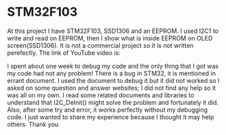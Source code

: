 # STM32F103
At this project I have STM32F103, SSD1306 and an EEPROM. I  used I2C1 to write and read on EEPROM, then I show what is inside EEPROM on OLED screen(SSD1306).
It is not a commercial project so it is not written perefectly.
The link of YouTube video is:

I spent about one week to debug my code and the only thing that I got was my code had not any problem! There is a bug in STM32, it is mentioned in errant document. I used the document to debug it but it did not worked so I asked on some question and answer websites; I did not find any help so it was all on my own. I read some related documents and libraries to understand that I2C_DeInit() might solve the problem and fortunately it did. Also, after some try and error, it works perfectly without my debugging code. I just wanted to share my experience because I thought it may help others. Thank you 
